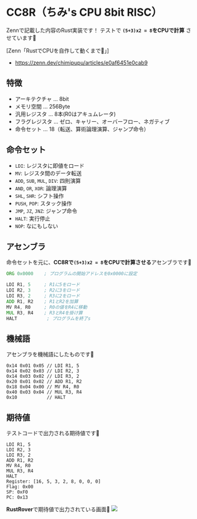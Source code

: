 # CC8R（ちみ's CPU 8bit RISC）
Zennで記載した内容のRust実装です！
テストで **`(5+3)x2 = 8`をCPUで計算** させています🥳

[Zenn「RustでCPUを自作して動くまで📝」]
- https://zenn.dev/chimipupu/articles/e0af6451e0cab9


## 特徴
- アーキテクチャ ... 8bit
- メモリ空間 ... 256Byte
- 汎用レジスタ ... 8本(R0はアキュムレータ)
- フラグレジスタ ... ゼロ、キャリー、オーバーフロー、ネガティブ
- 命令セット ... 18（転送、算術論理演算、ジャンプ命令）

## 命令セット

- `LDI`: レジスタに即値をロード
- `MV`: レジスタ間のデータ転送
- `ADD`, `SUB`, `MUL`, `DIV`: 四則演算
- `AND`, `OR`, `XOR`: 論理演算
- `SHL`, `SHR`: シフト操作
- `PUSH`, `POP`: スタック操作
- `JMP`, `JZ`, `JNZ`: ジャンプ命令
- `HALT`: 実行停止
- `NOP`: なにもしない

## アセンブラ

命令セットを元に、**CC8Rで`(5+3)x2 = 8`をCPUで計算させる**アセンブラです🥳

```asm
ORG 0x0000    ; プログラムの開始アドレスを0x0000に設定

LDI R1, 5     ; R1に5をロード
LDI R2, 3     ; R2に3をロード
LDI R3, 2     ; R3に2をロード
ADD R1, R2    ; R1とR2を加算
MV R4, R0     ; R0の値をR4に移動
MUL R3, R4    ; R3とR4を掛け算
HALT           ; プログラムを終了s
```

## 機械語
アセンブラを機械語にしたものです🥳

```hex
0x14 0x01 0x05 // LDI R1, 5
0x14 0x02 0x03 // LDI R2, 3
0x14 0x03 0x02 // LDI R3, 2
0x20 0x01 0x02 // ADD R1, R2
0x18 0x04 0x00 // MV R4, R0
0x40 0x03 0x04 // MUL R3, R4
0x10           // HALT
```

## 期待値
テストコードで出力される期待値です🥳

```shell
LDI R1, 5
LDI R2, 3
LDI R3, 2
ADD R1, R2
MV R4, R0
MUL R3, R4
HALT
Register: [16, 5, 3, 2, 8, 0, 0, 0]
Flag: 0x00
SP: 0xF0
PC: 0x13
```

**RustRover**で期待値で出力されている画面🥳
![](https://storage.googleapis.com/zenn-user-upload/2cf53e738457-20241014.png)
